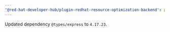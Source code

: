 ```yaml
---
'@red-hat-developer-hub/plugin-redhat-resource-optimization-backend': patch
---
```


Updated dependency `@types/express` to `4.17.23`.
